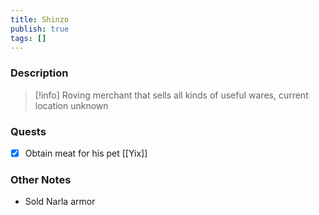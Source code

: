 ```yaml
---
title: Shinzo
publish: true
tags: []
---
```


### Description
>[!info] Roving merchant that sells all kinds of useful wares, current location unknown
### Quests
- [x] Obtain meat for his pet [[Yix]]
### Other Notes
- Sold Narla armor